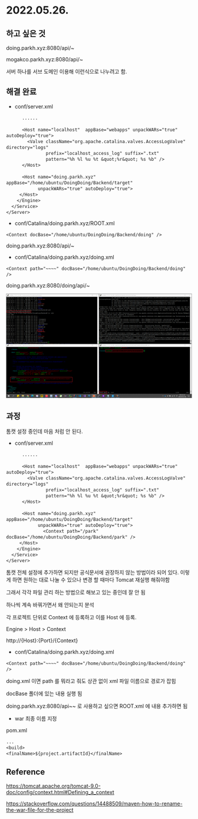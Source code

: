# 2022.05.26.

## 하고 싶은 것

doing.parkh.xyz:8080/api/~

mogakco.parkh.xyz:8080/api/~

서버 하나를 서브 도메인 이용해 이런식으로 나누려고 함.

## 해결 완료

* conf/server.xml

```
      ......
      
      <Host name="localhost"  appBase="webapps" unpackWARs="true" autoDeploy="true">
        <Valve className="org.apache.catalina.valves.AccessLogValve" directory="logs"
               prefix="localhost_access_log" suffix=".txt"
               pattern="%h %l %u %t &quot;%r&quot; %s %b" />
      </Host>
      
      <Host name="doing.parkh.xyz" appBase="/home/ubuntu/DoingDoing/Backend/target" 
            unpackWARs="true" autoDeploy="true">
     </Host>
    </Engine>
  </Service>
</Server>
```

* conf/Catalina/doing.parkh.xyz/ROOT.xml

```
<Context docBase="/home/ubuntu/DoingDoing/Backend/doing" />
```

doing.parkh.xyz:8080/api/~

* conf/Catalina/doing.parkh.xyz/doing.xml

```
<Context path="~~~~" docBase="/home/ubuntu/DoingDoing/Backend/doing" />
```

doing.parkh.xyz:8080/doing/api/~

![img.png](success_result.png)

## 과정

톰캣 설정 중인데 마음 처럼 안 된다.

* conf/server.xml

```
      ......
      
      <Host name="localhost"  appBase="webapps" unpackWARs="true" autoDeploy="true">
        <Valve className="org.apache.catalina.valves.AccessLogValve" directory="logs"
               prefix="localhost_access_log" suffix=".txt"
               pattern="%h %l %u %t &quot;%r&quot; %s %b" />
      </Host>
      
      <Host name="doing.parkh.xyz" appBase="/home/ubuntu/DoingDoing/Backend/target" 
            unpackWARs="true" autoDeploy="true">
              <Context path="/park" docBase="/home/ubuntu/DoingDoing/Backend/park" />
     </Host>
    </Engine>
  </Service>
</Server>
```

톰캣 전체 설정에 추가하면 되지만 공식문서에 권장하지 않는 방법이라 되어 있다. 이렇게 하면 원하는 대로 나눌 수 있으나 변경 할 때마다 Tomcat 재실행 해줘야함

그래서 각각 파일 관리 하는 방법으로 해보고 있는 중인데 잘 안 됨

하나씩 계속 바꿔가면서 왜 안되는지 분석

각 프로젝트 단위로 Context 에 등록하고 이를 Host 에 등록.

Engine > Host > Context

http://{Host}:{Port}/{Context}

* conf/Catalina/doing.parkh.xyz/doing.xml

```
<Context path="~~~~" docBase="/home/ubuntu/DoingDoing/Backend/doing" />
```

doing.xml 이면 path 를 뭐라고 줘도 상관 없이 xml 파일 이름으로 경로가 잡힘

docBase 폴더에 있는 내용 실행 됨

doing.parkh.xyz:8080/api~~ 로 사용하고 싶으면 ROOT.xml 에 내용 추가하면 됨

+ war 최종 이름 지정

pom.xml

```
...
<build>
<finalName>${project.artifactId}</finalName>
```

## Reference

https://tomcat.apache.org/tomcat-9.0-doc/config/context.html#Defining_a_context

https://stackoverflow.com/questions/14488509/maven-how-to-rename-the-war-file-for-the-project